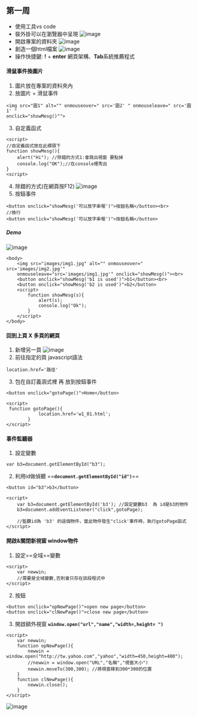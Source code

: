 第一周
--
* 使用工具vs code
* 裝外掛可以在瀏覽器中呈現
![image](https://hackmd.io/_uploads/HJhfn2H2T.png)
* 開啟專案的資料夾
![image](https://hackmd.io/_uploads/HkZPT2H2T.png)
* 創造一個html檔案
![image](https://hackmd.io/_uploads/H1E56nH36.png)
* 操作快捷鍵: **!** + **enter** 網頁架構、**Tab**系統推薦程式
#### 滑鼠事件換圖片
1. 圖片放在專案的資料夾內
2. 放圖片 + 滑鼠事件
```!=
<img src="圖1" alt="" onmouseover=" src='圖2' " onmouseleave=" src='圖1' "
onclick="showMesg()"">
```
3. 自定義函式
```!=
<script>
//自定義函式放在此標頭下
function showMesg(){
    alert("Hi"); //除錯的方式1:會跳出視窗 要點掉
    console.log("OK");//在console裡秀出
}
<script>
```
4. 除錯的方式(在網頁按F12)
    ![image](https://hackmd.io/_uploads/ByCtF6Hn6.png)
5. 按鈕事件
````!=
<button onclick="showMesg('可以放字串喔')">按鈕名稱</button><br>
//換行
<button onclick="showMesg('可以放字串喔')">按鈕名稱</button>
````

##### Demo
![image](https://hackmd.io/_uploads/HJ089pB26.png)
```!=
<body>
    <img src="images/img1.jpg" alt="" onmouseover=" src='images/img2.jpg'"
    onmouseleave="src='images/img1.jpg'" onclick="showMesg()"><br>
    <button onclick="showMesg('b1 is used')">b1</button><br>
    <button onclick="showMesg('b2 is used')">b2</button>
    <script>
        function showMesg(s){
            alert(s);
            console.log("Ok");
        }
    </script>
</body>
```
#### 回到上頁 X 多頁的網頁
1. 新增另一頁
    ![image](https://hackmd.io/_uploads/BJpsCTHhT.png)
2. 前往指定的頁 javascript語法
```!=
location.href='路徑'
```
3. 包在自訂義涵式裡 再 放到按鈕事件
```!=
<button onclick="gotoPage()">Home</button>

<script>
 function gotoPage(){
            location.href='w1_01.html';      
        }
</script>  
```
#### 事件監聽器
1. 設定變數
```!=
var b3=document.getElementById("b3");
```
2. 利用id做偵聽  ==**``document.getElementById("id")``**==
```!=
<button id="b3">b3</button> 

<script>
    var b3=document.getElementById('b3'); //設定變數b3  為 id是b3的物件
    b3=document.addEventListener("click",gotoPage);
    
    //監聽id為 'b3' 的這個物件，當此物件發生"click'事件時，執行gotoPage函式
</script>
```

#### 開啟&關閉新視窗 window物件
1. 設定==全域==變數 
```!=
<script>
    var newwin;
    //需要是全域變數,否則會只存在該段程式中
</script>
```
2. 按鈕
```!=
<button onclick="opNewPage()">open new page</button>
<button onclick="clNewPage()">close new page</button>
```
3. 開啟額外視窗 **``window.open("url","name","width=,height= ")``**
```!=
<script>
    var newwin;
    function opNewPage(){
        newwin = window.open("http://tw.yahoo.com","yahoo","width=450,height=400");
        //newwin = window.open("URL","名稱","視窗大小")
        newwin.moveTo(300,300); //將視窗移到300*300的位置
    }
    function clNewPage(){
        newwin.close();
    }
</script>
```

![image](https://hackmd.io/_uploads/rJXHY0S2T.png)

